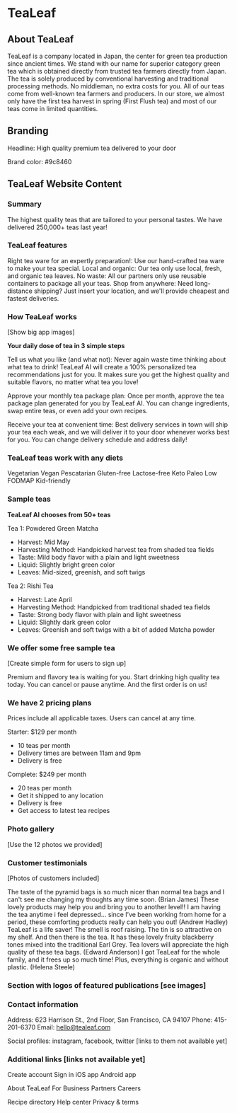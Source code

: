 # TeaLeaf

## About TeaLeaf

TeaLeaf is a company located in Japan, the center for green tea production since ancient times. We stand with our name for superior category green tea which is obtained directly from trusted tea farmers directly from Japan. The tea is solely produced by conventional harvesting and traditional processing methods. No middleman, no extra costs for you. All of our teas come from well-known tea farmers and producers. In our store, we almost only have the first tea harvest in spring (First Flush tea) and most of our teas come in limited quantities.

## Branding

Headline: High quality premium tea delivered to your door

Brand color: #9c8460

## TeaLeaf Website Content

### Summary

The highest quality teas that are tailored to your personal tastes. We have delivered 250,000+ teas last year!

### TeaLeaf features

Right tea ware for an expertly preparation!: Use our hand-crafted tea ware to make your tea special.
Local and organic: Our tea only use local, fresh, and organic tea leaves.
No waste: All our partners only use reusable containers to package all your teas.
Shop from anywhere: Need long-distance shipping? Just insert your location, and we'll provide cheapest and fastest deliveries.

### How TeaLeaf works

[Show big app images]

**Your daily dose of tea in 3 simple steps**

Tell us what you like (and what not): Never again waste time thinking about what tea to drink! TeaLeaf AI will create a 100% personalized tea recommendations just for you. It makes sure you get the highest quality and suitable flavors, no matter what tea you love!

Approve your monthly tea package plan: Once per month, approve the tea package plan generated for you by TeaLeaf AI. You can change ingredients, swap entire teas, or even add your own recipes.

Receive your tea at convenient time: Best delivery services in town will ship your tea each weak, and we will deliver it to your door whenever works best for you. You can change delivery schedule and address daily!

### TeaLeaf teas work with any diets

Vegetarian
Vegan
Pescatarian
Gluten-free
Lactose-free
Keto
Paleo
Low FODMAP
Kid-friendly

### Sample teas

**TeaLeaf AI chooses from 50+ teas**

Tea 1: Powdered Green Matcha

- Harvest: Mid May
- Harvesting Method: Handpicked harvest tea from shaded tea fields
- Taste: Mild body flavor with a plain and light sweetness
- Liquid: Slightly bright green color
- Leaves: Mid-sized, greenish, and soft twigs

Tea 2: Rishi Tea

- Harvest: Late April
- Harvesting Method: Handpicked from traditional shaded tea fields
- Taste: Strong body flavor with plain and light sweetness
- Liquid: Slightly dark green color
- Leaves: Greenish and soft twigs with a bit of added Matcha powder

### We offer some free sample tea

[Create simple form for users to sign up]

Premium and flavory tea is waiting for you. Start drinking high quality tea today. You can cancel or pause anytime. And the first order is on us!

### We have 2 pricing plans

Prices include all applicable taxes. Users can cancel at any time.

Starter: $129 per month

- 10 teas per month
- Delivery times are between 11am and 9pm
- Delivery is free

Complete: $249 per month

- 20 teas per month
- Get it shipped to any location
- Delivery is free
- Get access to latest tea recipes

### Photo gallery

[Use the 12 photos we provided]

### Customer testimonials

[Photos of customers included]

The taste of the pyramid bags is so much nicer than normal tea bags and I can't see me changing my thoughts any time soon. (Brian James)
These lovely products may help you and bring you to another level!! I am having the tea anytime i feel depressed… since I’ve been working from home for a period, these comforting products really can help you out! (Andrew Hadley)
TeaLeaf is a life saver! The smell is roof raising. The tin is so attractive on my shelf. And then there is the tea. It has these lovely fruity blackberry tones mixed into the traditional Earl Grey. Tea lovers will appreciate the high quality of these tea bags. (Edward Anderson)
I got TeaLeaf for the whole family, and it frees up so much time! Plus, everything is organic and without plastic. (Helena Steele)

### Section with logos of featured publications [see images]

### Contact information

Address: 623 Harrison St., 2nd Floor, San Francisco, CA 94107
Phone: 415-201-6370
Email: hello@tealeaf.com

Social profiles: instagram, facebook, twitter [links to them not available yet]

### Additional links [links not available yet]

Create account
Sign in
iOS app
Android app

About TeaLeaf
For Business
Partners
Careers

Recipe directory
Help center
Privacy & terms
